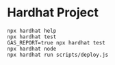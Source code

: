 # Hardhat Project

```shell
npx hardhat help
npx hardhat test
GAS_REPORT=true npx hardhat test
npx hardhat node
npx hardhat run scripts/deploy.js
```
